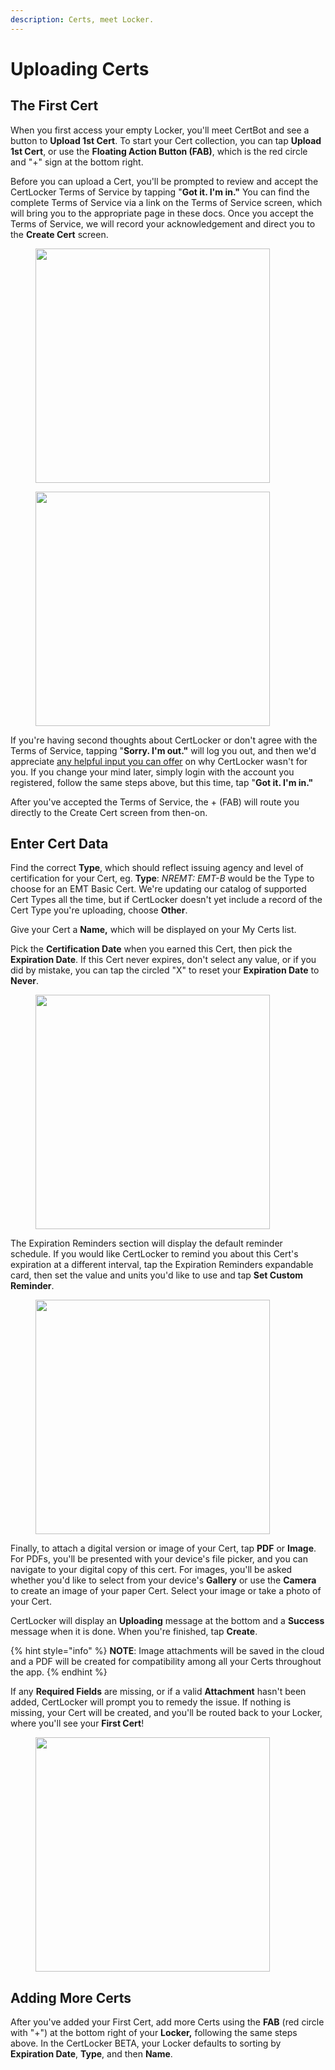 ```yaml
---
description: Certs, meet Locker.
---
```


# Uploading Certs

## The First Cert

When you first access your empty Locker, you'll meet CertBot and see a button to **Upload 1st Cert**. To start your Cert collection, you can tap **Upload 1st Cert**, or use the **Floating Action Button (FAB)**, which is the red circle and "+" sign at the bottom right.

Before you can upload a Cert, you'll be prompted to review and accept the CertLocker Terms of Service by tapping "**Got it. I'm in."** You can find the complete Terms of Service via a link on the Terms of Service screen, which will bring you to the appropriate page in these docs. Once you accept the Terms of Service, we will record your acknowledgement and direct you to the **Create Cert** screen.

<div><figure><img src="../.gitbook/assets/1.0.0-mycerts-empty.PNG" alt="" width="375"><figcaption></figcaption></figure> <figure><img src="../.gitbook/assets/1.0.0-mycerts-tos.PNG" alt="" width="375"><figcaption></figcaption></figure></div>

If you're having second thoughts about CertLocker or don't agree with the Terms of Service, tapping "**Sorry. I'm out."** will log you out, and then we'd appreciate [any helpful input you can offer](https://form.asana.com/?d=1107920631423484\&k=QipQafA-VqMyE4VOj0FjYA) on why CertLocker wasn't for you. If you change your mind later, simply login with the account you registered, follow the same steps above, but this time, tap "**Got it. I'm in."**

After you've accepted the Terms of Service, the + (FAB) will route you directly to the Create Cert screen from then-on.

## Enter Cert Data

Find the correct **Type**, which should reflect issuing agency and level of certification for your Cert, eg. **Type**: _NREMT: EMT-B_ would be the Type to choose for an EMT Basic Cert. We're updating our catalog of supported Cert Types all the time, but if CertLocker doesn't yet include a record of the Cert Type you're uploading, choose **Other**.

Give your Cert a **Name,** which will be displayed on your My Certs list.

Pick the **Certification Date** when you earned this Cert, then pick the **Expiration Date**. If this Cert never expires, don't select any value, or if you did by mistake, you can tap the circled "X" to reset your **Expiration Date** to **Never**.

<figure><img src="../.gitbook/assets/1.0.0-create-cert-blank.PNG" alt="" width="375"><figcaption></figcaption></figure>

The Expiration Reminders section will display the default reminder schedule. If you would like CertLocker to remind you about this Cert's expiration at a different interval, tap the Expiration Reminders expandable card, then set the value and units you'd like to use and tap **Set Custom Reminder**.

<figure><img src="../.gitbook/assets/1.0.0-custom-reminder.PNG" alt="" width="375"><figcaption></figcaption></figure>

Finally, to attach a digital version or image of your Cert, tap **PDF** or **Image**. For PDFs, you'll be presented with your device's file picker, and you can navigate to your digital copy of this cert. For images, you'll be asked whether you'd like to select from your device's **Gallery** or use the **Camera** to create an image of your paper Cert. Select your image or take a photo of your Cert.

CertLocker will display an **Uploading** message at the bottom and a **Success** message when it is done. When you're finished, tap **Create**.

{% hint style="info" %}
**NOTE**: Image attachments will be saved in the cloud and a PDF will be created for compatibility among all your Certs throughout the app.
{% endhint %}

If any **Required Fields** are missing, or if a valid **Attachment** hasn't been added, CertLocker will prompt you to remedy the issue. If nothing is missing, your Cert will be created, and you'll be routed back to your Locker, where you'll see your **First Cert**!

<figure><img src="../.gitbook/assets/1.0.0-create-complete.PNG" alt="" width="375"><figcaption></figcaption></figure>

## Adding More Certs

After you've added your First Cert, add more Certs using the **FAB** (red circle with "+") at the bottom right of your **Locker,** following the same steps above. In the CertLocker BETA, your Locker defaults to sorting by **Expiration Date**, **Type**, and then **Name**.
